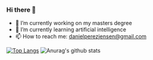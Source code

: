### Hi there 👋

<!--
**DanielPerezJensen/DanielPerezJensen** is a ✨ _special_ ✨ repository because its `README.md` (this file) appears on your GitHub profile.
-->

- 🔭 I’m currently working on my masters degree
- 🌱 I’m currently learning artificial intelligence
- 📫 How to reach me: danielperezjensen@gmail.com

[![Top Langs](https://github-readme-stats.vercel.app/api/top-langs/?username=DanielPerezJensen&hide=html)](https://github.com/anuraghazra/github-readme-stats)
![Anurag's github stats](https://github-readme-stats.vercel.app/api?username=DanielPerezJensen&show_icons=true&theme=cobalt)
